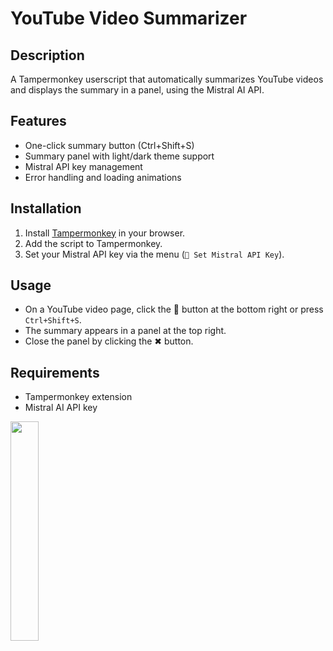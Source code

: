 # YouTube Video Summarizer

## Description
A Tampermonkey userscript that automatically summarizes YouTube videos and displays the summary in a panel, using the Mistral AI API.

## Features
- One-click summary button (Ctrl+Shift+S)
- Summary panel with light/dark theme support
- Mistral API key management
- Error handling and loading animations

## Installation
1. Install [Tampermonkey](https://www.tampermonkey.net/) in your browser.
2. Add the script to Tampermonkey.
3. Set your Mistral API key via the menu (`🔑 Set Mistral API Key`).

## Usage
- On a YouTube video page, click the 📝 button at the bottom right or press `Ctrl+Shift+S`.
- The summary appears in a panel at the top right.
- Close the panel by clicking the ✖ button.

## Requirements
- Tampermonkey extension
- Mistral AI API key

<img src="https://github.com/user-attachments/assets/3df3efc1-b25e-4161-a915-eaa8a837dd00" style="width:30%;" />
